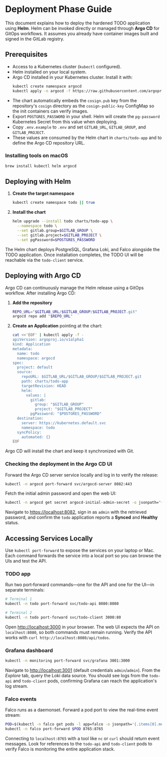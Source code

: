 # Deployment Phase Guide

This document explains how to deploy the hardened TODO application using **Helm**.
Helm can be invoked directly or managed through **Argo CD** for GitOps workflows.
It assumes you already have container images built and signed in the GitLab registry.

## Prerequisites

- Access to a Kubernetes cluster (`kubectl` configured).
- Helm installed on your local system.
- Argo CD installed in your Kubernetes cluster. Install it with:
  ```bash
  kubectl create namespace argocd
  kubectl apply -n argocd -f https://raw.githubusercontent.com/argoproj/argo-cd/stable/manifests/install.yaml
  ```
- The chart automatically embeds the `cosign.pub` key from the repository's `cosign` directory as the `cosign-public-key` ConfigMap so the init containers can verify images.
- Export `POSTGRES_PASSWORD` in your shell. Helm will create the `pg-password`
  Kubernetes Secret from this value when deploying.
- Copy `.env.example` to `.env` and set `GITLAB_URL`, `GITLAB_GROUP`, and `GITLAB_PROJECT`.
- These values are consumed by the Helm chart in `charts/todo-app` and to define the Argo CD repository URL.

### Installing tools on macOS

```bash
brew install kubectl helm argocd
```

## Deploying with Helm

1. **Create the target namespace**
   ```bash
   kubectl create namespace todo || true
   ```
2. **Install the chart**
   ```bash
   helm upgrade --install todo charts/todo-app \
     --namespace todo \
     --set gitlab.group=$GITLAB_GROUP \
     --set gitlab.project=$GITLAB_PROJECT \
     --set pgPassword=$POSTGRES_PASSWORD
   ```

The Helm chart deploys PostgreSQL, Grafana Loki, and Falco alongside the TODO application.
Once installation completes, the TODO UI will be reachable via the `todo-client` service.

## Deploying with Argo CD

Argo CD can continuously manage the Helm release using a GitOps workflow. After installing Argo CD:

1. **Add the repository**
   ```bash
   REPO_URL="$GITLAB_URL/$GITLAB_GROUP/$GITLAB_PROJECT.git"
   argocd repo add "$REPO_URL"
   ```

2. **Create an Application** pointing at the chart:
   ```bash
   cat <<'EOF' | kubectl apply -f -
   apiVersion: argoproj.io/v1alpha1
   kind: Application
   metadata:
     name: todo
     namespace: argocd
   spec:
     project: default
     source:
       repoURL: $GITLAB_URL/$GITLAB_GROUP/$GITLAB_PROJECT.git
       path: charts/todo-app
       targetRevision: HEAD
       helm:
         values: |
           gitlab:
             group: "$GITLAB_GROUP"
             project: "$GITLAB_PROJECT"
           pgPassword: "$POSTGRES_PASSWORD"
     destination:
       server: https://kubernetes.default.svc
       namespace: todo
     syncPolicy:
       automated: {}
   EOF
   ```

Argo CD will install the chart and keep it synchronized with Git.

### Checking the deployment in the Argo CD UI

Forward the Argo CD server service locally and log in to verify the release:

```bash
kubectl -n argocd port-forward svc/argocd-server 8082:443
```

Fetch the initial admin password and open the web UI:

```bash
kubectl -n argocd get secret argocd-initial-admin-secret -o jsonpath="{.data.password}" | base64 -d; echo
```

Navigate to <https://localhost:8082>, sign in as `admin` with the retrieved
password, and confirm the `todo` application reports a **Synced** and
**Healthy** status.

## Accessing Services Locally

Use `kubectl port-forward` to expose the services on your laptop or Mac. Each command
forwards the service into a local port so you can browse the UIs and test the API.

### TODO app

Run two port‑forward commands—one for the API and one for the UI—in separate terminals:

```bash
# Terminal 1
kubectl -n todo port-forward svc/todo-api 8080:8080

# Terminal 2
kubectl -n todo port-forward svc/todo-client 3000:80
```

Open <http://localhost:3000> in your browser. The web UI expects the API on
`localhost:8080`, so both commands must remain running. Verify the API works
with `curl http://localhost:8080/api/todos`.

### Grafana dashboard

```bash
kubectl -n monitoring port-forward svc/grafana 3001:3000
```

Navigate to <http://localhost:3001> (default credentials `admin`/`admin`).
From the *Explore* tab, query the Loki data source. You should see logs from the
`todo-api` and `todo-client` pods, confirming Grafana can reach the
application's log stream.

### Falco events

Falco runs as a daemonset. Forward a pod port to view the real-time event stream:

```bash
POD=$(kubectl -n falco get pods -l app=falco -o jsonpath='{.items[0].metadata.name}')
kubectl -n falco port-forward $POD 8765:8765
```

Connecting to `localhost:8765` with a tool like `nc` or `curl` should return
event messages. Look for references to the `todo-api` and `todo-client` pods to
verify Falco is monitoring the entire application stack.

